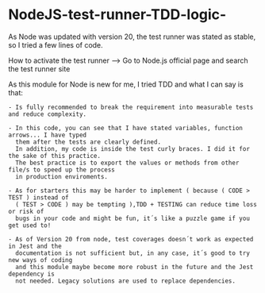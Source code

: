# NodeJS-test-runner-TDD-logic-
As Node was updated with version 20, the test runner was stated as stable, so I tried a few lines of code. 

How to activate the test runner --> Go to Node.js official page and search the test runner site

As this module for Node is new for me, I tried TDD and what I can say is that:

    - Is fully recommended to break the requirement into measurable tests and reduce complexity.
    
    - In this code, you can see that I have stated variables, function arrows... I have typed
      them after the tests are clearly defined. 
      In addition, my code is inside the test curly braces. I did it for the sake of this practice.
      The best practice is to export the values or methods from other file/s to speed up the process
      in production enviroments.
    
    - As for starters this may be harder to implement ( because ( CODE > TEST ) instead of 
      ( TEST > CODE ) may be tempting ),TDD + TESTING can reduce time loss or risk of
      bugs in your code and might be fun, it´s like a puzzle game if you get used to!
      
    - As of Version 20 from node, test coverages doesn´t work as expected in Jest and the 
      documentation is not sufficient but, in any case, it´s good to try new ways of coding
      and this module maybe become more robust in the future and the Jest dependency is 
      not needed. Legacy solutions are used to replace dependencies.
